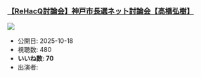 ### [【ReHacQ討論会】神戸市長選ネット討論会【高橋弘樹】](https://www.youtube.com/watch?v=vXjLZSYkbeQ)
[![](https://img.youtube.com/vi/vXjLZSYkbeQ/sddefault.jpg)](https://www.youtube.com/watch?v=vXjLZSYkbeQ)
-   公開日: 2025-10-18
-   視聴数: 480
-   **いいね数: 70**
-   出演者: 
